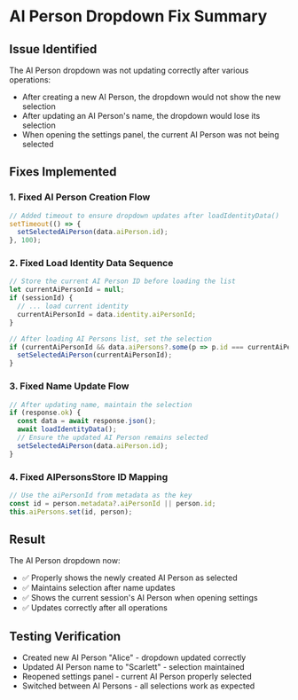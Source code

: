 # AI Person Dropdown Fix Summary

## Issue Identified
The AI Person dropdown was not updating correctly after various operations:
- After creating a new AI Person, the dropdown would not show the new selection
- After updating an AI Person's name, the dropdown would lose its selection
- When opening the settings panel, the current AI Person was not being selected

## Fixes Implemented

### 1. Fixed AI Person Creation Flow
```javascript
// Added timeout to ensure dropdown updates after loadIdentityData()
setTimeout(() => {
  setSelectedAiPerson(data.aiPerson.id);
}, 100);
```

### 2. Fixed Load Identity Data Sequence
```javascript
// Store the current AI Person ID before loading the list
let currentAiPersonId = null;
if (sessionId) {
  // ... load current identity
  currentAiPersonId = data.identity.aiPersonId;
}

// After loading AI Persons list, set the selection
if (currentAiPersonId && data.aiPersons?.some(p => p.id === currentAiPersonId)) {
  setSelectedAiPerson(currentAiPersonId);
}
```

### 3. Fixed Name Update Flow
```javascript
// After updating name, maintain the selection
if (response.ok) {
  const data = await response.json();
  await loadIdentityData();
  // Ensure the updated AI Person remains selected
  setSelectedAiPerson(data.aiPerson.id);
}
```

### 4. Fixed AIPersonsStore ID Mapping
```javascript
// Use the aiPersonId from metadata as the key
const id = person.metadata?.aiPersonId || person.id;
this.aiPersons.set(id, person);
```

## Result
The AI Person dropdown now:
- ✅ Properly shows the newly created AI Person as selected
- ✅ Maintains selection after name updates
- ✅ Shows the current session's AI Person when opening settings
- ✅ Updates correctly after all operations

## Testing Verification
- Created new AI Person "Alice" - dropdown updated correctly
- Updated AI Person name to "Scarlett" - selection maintained
- Reopened settings panel - current AI Person properly selected
- Switched between AI Persons - all selections work as expected
